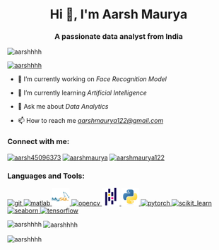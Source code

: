 <h1 align="center">Hi 👋, I'm Aarsh Maurya</h1>
<h3 align="center">A passionate data analyst from India</h3>

<p align="left"> <img src="https://komarev.com/ghpvc/?username=aarshhhh&label=Profile%20views&color=0e75b6&style=flat" alt="aarshhhh" /> </p>

<p align="left"> <a href="https://github.com/ryo-ma/github-profile-trophy"><img src="https://github-profile-trophy.vercel.app/?username=aarshhhh" alt="aarshhhh" /></a> </p>

- 🔭 I’m currently working on *Face Recognition Model*

- 🌱 I’m currently learning *Artificial Intelligence*

- 💬 Ask me about *Data Analytics*

- 📫 How to reach me *aarshmaurya122@gmail.com*

<h3 align="left">Connect with me:</h3>
<p align="left">
<a href="https://twitter.com/aarsh45096373" target="blank"><img align="center" src="https://raw.githubusercontent.com/rahuldkjain/github-profile-readme-generator/master/src/images/icons/Social/twitter.svg" alt="aarsh45096373" height="30" width="40" /></a>
<a href="https://linkedin.com/in/aarshmaurya" target="blank"><img align="center" src="https://raw.githubusercontent.com/rahuldkjain/github-profile-readme-generator/master/src/images/icons/Social/linked-in-alt.svg" alt="aarshmaurya" height="30" width="40" /></a>
<a href="https://instagram.com/aarshmaurya122" target="blank"><img align="center" src="https://raw.githubusercontent.com/rahuldkjain/github-profile-readme-generator/master/src/images/icons/Social/instagram.svg" alt="aarshmaurya122" height="30" width="40" /></a>
</p>

<h3 align="left">Languages and Tools:</h3>
<p align="left"> <a href="https://git-scm.com/" target="_blank" rel="noreferrer"> <img src="https://www.vectorlogo.zone/logos/git-scm/git-scm-icon.svg" alt="git" width="40" height="40"/> </a> <a href="https://www.mathworks.com/" target="_blank" rel="noreferrer"> <img src="https://upload.wikimedia.org/wikipedia/commons/2/21/Matlab_Logo.png" alt="matlab" width="40" height="40"/> </a> <a href="https://www.mysql.com/" target="_blank" rel="noreferrer"> <img src="https://raw.githubusercontent.com/devicons/devicon/master/icons/mysql/mysql-original-wordmark.svg" alt="mysql" width="40" height="40"/> </a> <a href="https://opencv.org/" target="_blank" rel="noreferrer"> <img src="https://www.vectorlogo.zone/logos/opencv/opencv-icon.svg" alt="opencv" width="40" height="40"/> </a> <a href="https://pandas.pydata.org/" target="_blank" rel="noreferrer"> <img src="https://raw.githubusercontent.com/devicons/devicon/2ae2a900d2f041da66e950e4d48052658d850630/icons/pandas/pandas-original.svg" alt="pandas" width="40" height="40"/> </a> <a href="https://www.python.org" target="_blank" rel="noreferrer"> <img src="https://raw.githubusercontent.com/devicons/devicon/master/icons/python/python-original.svg" alt="python" width="40" height="40"/> </a> <a href="https://pytorch.org/" target="_blank" rel="noreferrer"> <img src="https://www.vectorlogo.zone/logos/pytorch/pytorch-icon.svg" alt="pytorch" width="40" height="40"/> </a> <a href="https://scikit-learn.org/" target="_blank" rel="noreferrer"> <img src="https://upload.wikimedia.org/wikipedia/commons/0/05/Scikit_learn_logo_small.svg" alt="scikit_learn" width="40" height="40"/> </a> <a href="https://seaborn.pydata.org/" target="_blank" rel="noreferrer"> <img src="https://seaborn.pydata.org/_images/logo-mark-lightbg.svg" alt="seaborn" width="40" height="40"/> </a> <a href="https://www.tensorflow.org" target="_blank" rel="noreferrer"> <img src="https://www.vectorlogo.zone/logos/tensorflow/tensorflow-icon.svg" alt="tensorflow" width="40" height="40"/> </a> </p>

<p><img align="left" src="https://github-readme-stats.vercel.app/api/top-langs?username=aarshhhh&show_icons=true&locale=en&layout=compact" alt="aarshhhh" /></p>

<p>&nbsp;<img align="center" src="https://github-readme-stats.vercel.app/api?username=aarshhhh&show_icons=true&locale=en" alt="aarshhhh" /></p>

<p><img align="center" src="https://github-readme-streak-stats.herokuapp.com/?user=aarshhhh&" alt="aarshhhh" /></p>
